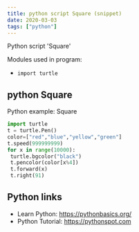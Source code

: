 ```yaml
---
title: python script Square (snippet)
date: 2020-03-03
tags: ["python"]
---
```

Python script 'Square'


Modules used in program: 
* `import turtle`

## python Square

Python example: Square

```python
import turtle
t = turtle.Pen()
color=["red","blue","yellow","green"]
t.speed(999999999)
for x in range(10000):
 turtle.bgcolor("black")
 t.pencolor(color[x%4])
 t.forward(x)
 t.right(91)

```

## Python links

- Learn Python: https://pythonbasics.org/
- Python Tutorial: https://pythonspot.com
